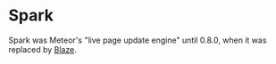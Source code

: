 # Spark

Spark was Meteor's "live page update engine" until 0.8.0, when it was replaced by  [Blaze](https://github.com/meteor/meteor/wiki/Using-Blaze).
